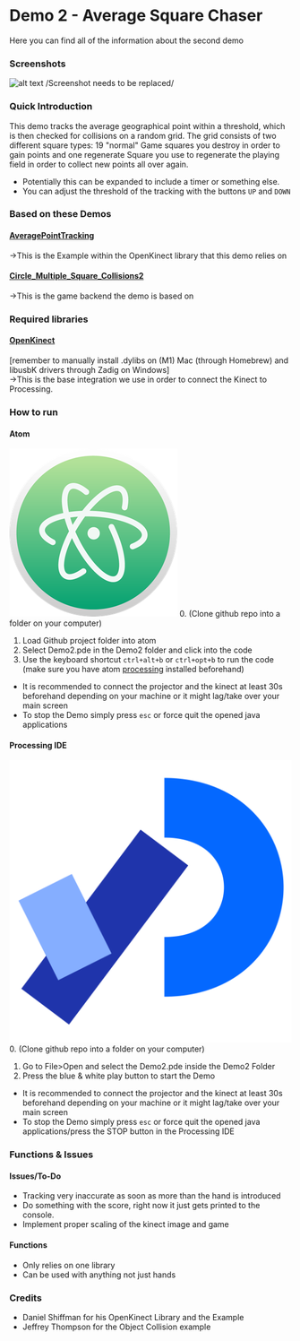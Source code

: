 # Demo 2 - Average Square Chaser

Here you can find all of the information about the second demo

### Screenshots
![alt text](/Demos/Demo21/Demo2.png)
/Screenshot needs to be replaced/

### Quick Introduction
This demo tracks the average geographical point within a threshold, which is then checked for collisions on a random grid. The grid consists of two different square types: 19 "normal" Game squares you destroy in order to gain points and one regenerate Square you use to regenerate the playing field in order to collect new points all over again.
- Potentially this can be expanded to include a timer or something else.
- You can adjust the threshold of the tracking with the buttons ```UP``` and ```DOWN```

### Based on these Demos

#### [AveragePointTracking](https://github.com/shiffman/OpenKinect-for-Processing/tree/master/OpenKinect-Processing/examples/Kinect_v1/AveragePointTracking)
->This is the Example within the OpenKinect library that this demo relies on

#### [Circle_Multiple_Square_Collisions2](Example_Libraries/Circle_Multiple_Square_Collisions2)
->This is the game backend the demo is based on
### Required libraries

#### [OpenKinect](Example_Libraries/FingerTrackerKinect)
[remember to manually install .dylibs on (M1) Mac (through Homebrew) and libusbK drivers through Zadig on Windows] <br>
->This is the base integration we use in order to connect the Kinect to Processing.

### How to run

#### Atom
![](other_Resources/atom-logo.png)
0. (Clone github repo into a folder on your computer)
1. Load Github project folder into atom
2. Select Demo2.pde in the Demo2 folder and click into the code
3. Use the keyboard shortcut  ```ctrl+alt+b``` or ```ctrl+opt+b``` to run the code (make sure you have atom [processing](https://github.com/bleikamp/processing) installed beforehand)

- It is recommended to connect the projector and the kinect at least 30s beforehand depending on your machine or it might lag/take over your main screen
- To stop the Demo simply press ```esc``` or force quit the opened java applications

#### Processing IDE
![](other_Resources/processing-logo.svg)
0. (Clone github repo into a folder on your computer)
1. Go to File>Open and select the Demo2.pde inside the Demo2 Folder
2. Press the blue & white play button to start the Demo

- It is recommended to connect the projector and the kinect at least 30s beforehand depending on your machine or it might lag/take over your main screen
- To stop the Demo simply press ```esc``` or force quit the opened java applications/press the STOP button in the Processing IDE

### Functions & Issues

#### Issues/To-Do
- Tracking very inaccurate as soon as more than the hand is introduced
- Do something with the score, right now it just gets printed to the console.
- Implement proper scaling of the kinect image and game

#### Functions
- Only relies on one library
- Can be used with anything not just hands

### Credits
- Daniel Shiffman for his OpenKinect Library and the Example
- Jeffrey Thompson for the Object Collision example
